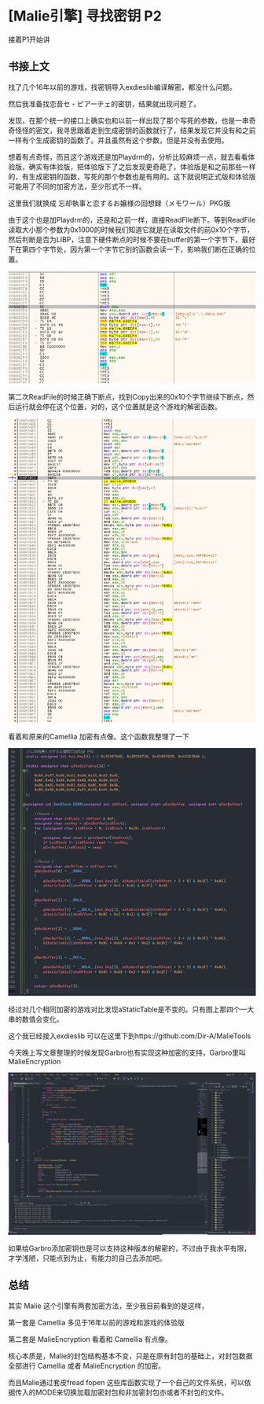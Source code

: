 # [Malie引擎] 寻找密钥 P2

接着P1开始讲

## 书接上文

找了几个16年以前的游戏，找密钥导入exdieslib编译解密，都没什么问题。

然后我准备找恋音セ・ピアーチェ的密钥，结果就出现问题了。

发现，在那个统一的接口上确实也和以前一样出现了那个写死的参数，也是一串奇奇怪怪的密文，我寻思跟着走到生成密钥的函数就行了，结果发现它并没有和之前一样有个生成密钥的函数了。并且虽然有这个参数，但是并没有去使用。

想着有点奇怪，而且这个游戏还是加Playdrm的，分析比较麻烦一点，就去看看体验版，确实有体验版，把体验版下了之后发现更奇葩了，体验版是和之前那些一样的，有生成密钥的函数，写死的那个参数也是有用的。这下就说明正式版和体验版可能用了不同的加密方法，至少形式不一样。

这里我们就换成 忘却執事と恋するお嬢様の回想録（メモワール）PKG版

由于这个也是加Playdrm的，还是和之前一样，直接ReadFile断下。等到ReadFile读取大小那个参数为0x1000的时候我们知道它就是在读取文件的前0x10个字节，然后判断是否为LIBP，注意下硬件断点的时候不要在buffer的第一个字节下，最好下在第四个字节处，因为第一个字节它别的函数会读一下，影响我们断在正确的位置。

![1](https://github.com/Dir-A/Dir-A_Essays_MD/blob/main/.img/%5BMalie%E5%BC%95%E6%93%8E%5D%20%E5%AF%BB%E6%89%BE%E5%AF%86%E9%92%A5%20P2/1.png?raw=true)

第二次ReadFile的时候正确下断点，找到Copy出来的0x10个字节继续下断点，然后运行就会停在这个位置，对的，这个位置就是这个游戏的解密函数。

![2](https://github.com/Dir-A/Dir-A_Essays_MD/blob/main/.img/%5BMalie%E5%BC%95%E6%93%8E%5D%20%E5%AF%BB%E6%89%BE%E5%AF%86%E9%92%A5%20P2/2.png?raw=true)

看着和原来的Camellia 加密有点像。这个函数我整理了一下

![3](https://github.com/Dir-A/Dir-A_Essays_MD/blob/main/.img/%5BMalie%E5%BC%95%E6%93%8E%5D%20%E5%AF%BB%E6%89%BE%E5%AF%86%E9%92%A5%20P2/3.png?raw=true)

经过对几个相同加密的游戏对比发现aStaticTable是不变的。只有图上那四个一大串的数值会变化。

这个我已经接入exdieslib 可以在这里下到https://github.com/Dir-A/MalieTools

今天晚上写文章整理的时候发现Garbro也有实现这种加密的支持，Garbro里叫 MalieEncryption

![4](https://github.com/Dir-A/Dir-A_Essays_MD/blob/main/.img/%5BMalie%E5%BC%95%E6%93%8E%5D%20%E5%AF%BB%E6%89%BE%E5%AF%86%E9%92%A5%20P2/4.png?raw=true)

如果给Garbro添加密钥也是可以支持这种版本的解密的，不过由于我水平有限，才学浅陋，只能点到为止，有能力的自己去添加吧。

## 总结

其实 Malie 这个引擎有两套加密方法，至少我目前看到的是这样，

第一套是 Camellia  多见于16年以前的游戏和游戏的体验版

第二套是 MalieEncryption 看着和 Camellia 有点像。

核心本质是，Malie的封包结构基本不变，只是在原有封包的基础上，对封包数据全部进行 Camellia  或者 MalieEncryption 的加密。

而且Malie通过套皮fread fopen 这些库函数实现了一个自己的文件系统，可以依据传入的MODE来切换加载加密封包和非加密封包亦或者不封包的文件。